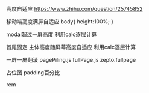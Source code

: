 高度自适应
https://www.zhihu.com/question/25745852

移动端高度满屏自适应
body{
  height:100%;
}

modal超过一屏高度
利用calc逐层计算

首尾固定
主体高度随屏幕高度自适应
利用calc逐层计算

一屏一屏翻滚
pagePiling.js
fullPage.js
zepto.fullpage

占位图
padding百分比

rem